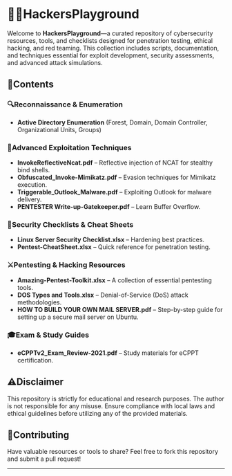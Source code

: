 # 🏴‍☠️**HackersPlayground**

Welcome to **HackersPlayground**—a curated repository of cybersecurity resources, tools, and checklists designed for penetration testing, ethical hacking, and red teaming. This collection includes scripts, documentation, and techniques essential for exploit development, security assessments, and advanced attack simulations.

## 📁**Contents**

### 🔍**Reconnaissance & Enumeration**
- **Active Directory Enumeration** (Forest, Domain, Domain Controller, Organizational Units, Groups)

### 🎯**Advanced Exploitation Techniques**
- **InvokeReflectiveNcat.pdf** – Reflective injection of NCAT for stealthy bind shells.
- **Obfuscated_Invoke-Mimikatz.pdf** – Evasion techniques for Mimikatz execution.
- **Triggerable_Outlook_Malware.pdf** – Exploiting Outlook for malware delivery.
- **PENTESTER Write-up-Gatekeeper.pdf** – Learn Buffer Overflow.

### 🔐**Security Checklists & Cheat Sheets**
- **Linux Server Security Checklist.xlsx** – Hardening best practices.
- **Pentest-CheatSheet.xlsx** – Quick reference for penetration testing.

### ⚔️**Pentesting & Hacking Resources**
- **Amazing-Pentest-Toolkit.xlsx** – A collection of essential pentesting tools.
- **DOS Types and Tools.xlsx** – Denial-of-Service (DoS) attack methodologies.
- **HOW TO BUILD YOUR OWN MAIL SERVER.pdf** – Step-by-step guide for setting up a secure mail server on Ubuntu.

### 🎓**Exam & Study Guides**
- **eCPPTv2_Exam_Review-2021.pdf** – Study materials for eCPPT certification.

## ⚠**Disclaimer**
This repository is strictly for educational and research purposes. The author is not responsible for any misuse. Ensure compliance with local laws and ethical guidelines before utilizing any of the provided materials.

## 🤝**Contributing**
Have valuable resources or tools to share? Feel free to fork this repository and submit a pull request!

---

